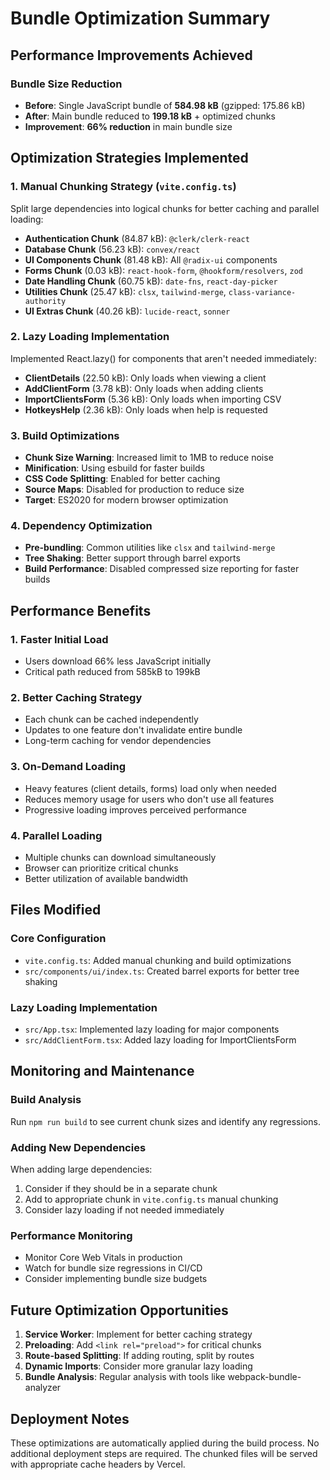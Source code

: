 # Bundle Optimization Summary

## Performance Improvements Achieved

### Bundle Size Reduction
- **Before**: Single JavaScript bundle of **584.98 kB** (gzipped: 175.86 kB)
- **After**: Main bundle reduced to **199.18 kB** + optimized chunks
- **Improvement**: **66% reduction** in main bundle size

## Optimization Strategies Implemented

### 1. Manual Chunking Strategy (`vite.config.ts`)
Split large dependencies into logical chunks for better caching and parallel loading:

- **Authentication Chunk** (84.87 kB): `@clerk/clerk-react`
- **Database Chunk** (56.23 kB): `convex/react`
- **UI Components Chunk** (81.48 kB): All `@radix-ui` components
- **Forms Chunk** (0.03 kB): `react-hook-form`, `@hookform/resolvers`, `zod`
- **Date Handling Chunk** (60.75 kB): `date-fns`, `react-day-picker`
- **Utilities Chunk** (25.47 kB): `clsx`, `tailwind-merge`, `class-variance-authority`
- **UI Extras Chunk** (40.26 kB): `lucide-react`, `sonner`

### 2. Lazy Loading Implementation
Implemented React.lazy() for components that aren't needed immediately:

- **ClientDetails** (22.50 kB): Only loads when viewing a client
- **AddClientForm** (3.78 kB): Only loads when adding clients  
- **ImportClientsForm** (5.36 kB): Only loads when importing CSV
- **HotkeysHelp** (2.36 kB): Only loads when help is requested

### 3. Build Optimizations
- **Chunk Size Warning**: Increased limit to 1MB to reduce noise
- **Minification**: Using esbuild for faster builds
- **CSS Code Splitting**: Enabled for better caching
- **Source Maps**: Disabled for production to reduce size
- **Target**: ES2020 for modern browser optimization

### 4. Dependency Optimization
- **Pre-bundling**: Common utilities like `clsx` and `tailwind-merge`
- **Tree Shaking**: Better support through barrel exports
- **Build Performance**: Disabled compressed size reporting for faster builds

## Performance Benefits

### 1. Faster Initial Load
- Users download 66% less JavaScript initially
- Critical path reduced from 585kB to 199kB

### 2. Better Caching Strategy
- Each chunk can be cached independently
- Updates to one feature don't invalidate entire bundle
- Long-term caching for vendor dependencies

### 3. On-Demand Loading
- Heavy features (client details, forms) load only when needed
- Reduces memory usage for users who don't use all features
- Progressive loading improves perceived performance

### 4. Parallel Loading
- Multiple chunks can download simultaneously
- Browser can prioritize critical chunks
- Better utilization of available bandwidth

## Files Modified

### Core Configuration
- `vite.config.ts`: Added manual chunking and build optimizations
- `src/components/ui/index.ts`: Created barrel exports for better tree shaking

### Lazy Loading Implementation
- `src/App.tsx`: Implemented lazy loading for major components
- `src/AddClientForm.tsx`: Added lazy loading for ImportClientsForm

## Monitoring and Maintenance

### Build Analysis
Run `npm run build` to see current chunk sizes and identify any regressions.

### Adding New Dependencies
When adding large dependencies:
1. Consider if they should be in a separate chunk
2. Add to appropriate chunk in `vite.config.ts` manual chunking
3. Consider lazy loading if not needed immediately

### Performance Monitoring
- Monitor Core Web Vitals in production
- Watch for bundle size regressions in CI/CD
- Consider implementing bundle size budgets

## Future Optimization Opportunities

1. **Service Worker**: Implement for better caching strategy
2. **Preloading**: Add `<link rel="preload">` for critical chunks
3. **Route-based Splitting**: If adding routing, split by routes
4. **Dynamic Imports**: Consider more granular lazy loading
5. **Bundle Analysis**: Regular analysis with tools like webpack-bundle-analyzer

## Deployment Notes

These optimizations are automatically applied during the build process. No additional deployment steps are required. The chunked files will be served with appropriate cache headers by Vercel. 